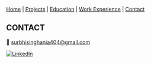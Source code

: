 [Home](index.markdown) | [Projects](projects.mardown) | [Education](education.markdown) | [Work Experience](work_experience.markdown) | [Contact](contact.markdown) 

## CONTACT

📧 [surbhisinghania404@gmail.com](mailto:surbhisinghania404@gmail.com) 

<!--🔗 [LinkedIn](https://www.linkedin.com/in/surbhi-singhania/)-->
[![LinkedIn](https://img.shields.io/badge/LinkedIn-Connect-blue.svg?style=for-the-badge&logo=linkedin)](https://www.linkedin.com/in/surbhi-singhania/)
